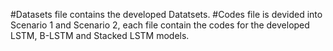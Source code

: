 #Datasets file contains the developed Datatsets. 
#Codes file is devided into Scenario 1 and Scenario 2, each file contain the codes for the developed LSTM, B-LSTM and Stacked LSTM models.
